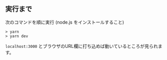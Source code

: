 ## 実行まで

次のコマンドを順に実行 (node.js をインストールすること)
```
> yarn
> yarn dev
```

`localhost:3000` とブラウザのURL欄に打ち込めば動いているところが見られます。
